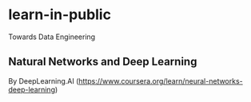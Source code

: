 # learn-in-public
Towards Data Engineering


## Natural Networks and Deep Learning
By DeepLearning.AI
(https://www.coursera.org/learn/neural-networks-deep-learning)
